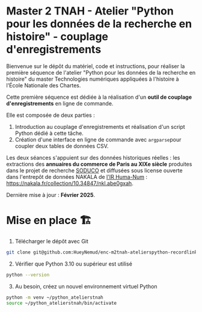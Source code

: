 # Master 2 TNAH - Atelier "Python pour les données de la recherche en histoire" - couplage d'enregistrements

Bienvenue sur le dépôt du matériel, code et instructions, pour  réaliser la première séquence de l'atelier "Python pour les données de la recherche en histoire" du master Technologies numériques appliquées à l'histoire à l'École Nationale des Chartes.

Cette première séquence est dédiée à la réalisation d'un **outil de couplage d'enregistrements** en ligne de commande.

Elle est composée de deux parties : 
1. Introduction au couplage d'enregistrements et réalisation d'un script Python dédié à cette tâche.
2. Création d'une interface en ligne de commande avec `argparse`pour coupler deux tables de données CSV.

Les deux séances s'appuient sur des données historiques réelles : les extractions des **annuaires du commerce de Paris au XIXe siècle** produites dans le projet de recherche [SODUCO](https://soduco.geohistoricaldata.org/) et diffusées sous license ouverte dans l'entrepôt de données NAKALA de [l'IR Huma-Num](https://www.huma-num.fr) : https://nakala.fr/collection/10.34847/nkl.abe0gxah.









Dernière mise à jour : **Février 2025**.


# Mise en place 🏗️



1. Télécharger le dépôt avec Git
```bash
git clone git@github.com:HueyNemud/enc-m2tnah-atelierspython-recordlinkage.git
```

2. Vérifier que Python 3.10 ou supérieur est utilisé
```bash
python --version
```

3. Au besoin, créez un nouvel environnement virtuel Python
```bash
python -m venv ~/python_atelierstnah
source ~/python_atelierstnah/bin/activate
```
